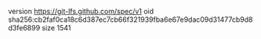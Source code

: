 version https://git-lfs.github.com/spec/v1
oid sha256:cb2faf0ca18c6d387ec7cb66f321939fba6e67e9dac09d31477cb9d8d3fe6899
size 1541
